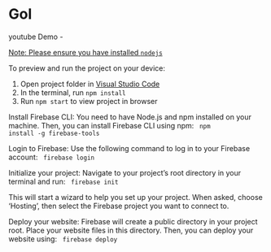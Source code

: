 
  # Gol
youtube Demo - <a href="https://youtu.be/XU11FVOkBlo">
  
Note: Please ensure you have installed <code><a href="https://nodejs.org/en/download/">nodejs</a></code>

  To preview and run the project on your device:
  1) Open project folder in <a href="https://code.visualstudio.com/download">Visual Studio Code</a>
  2) In the terminal, run `npm install`
  3) Run `npm start` to view project in browser
  
Install Firebase CLI: You need to have Node.js and npm installed on your machine. Then, you can install Firebase CLI using npm:
<code> npm install -g firebase-tools </code>

Login to Firebase: Use the following command to log in to your Firebase account:
<code> firebase login </code>

Initialize your project: Navigate to your project’s root directory in your terminal and run:
<code> firebase init </code>

This will start a wizard to help you set up your project. When asked, choose ‘Hosting’, then select the Firebase project you want to connect to.

Deploy your website: Firebase will create a public directory in your project root. Place your website files in this directory. Then, you can deploy your website using:
<code> firebase deploy </code>

